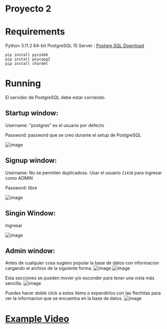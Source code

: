 # Proyecto 2
# Requirements
Python 3.11.2 64-bit
PostgreSQL 15 Server : [Postgre SQL Download](https://www.postgresql.org/download/windows/)
```
pip install pyside6
pip install psycopg2
pip install chardet
```
# Running
El servidor de PostgreSQL debe estar corriendo.

## Startup window:
Username:   "postgres" es el usuario por defecto

Password:   password que se creo durante el setup de PostgreSQL

![image](https://user-images.githubusercontent.com/99276653/232649020-f94a53f7-f9db-4584-aaf9-81ce8b267ae3.png)

## Signup window:
Username:    No se permiten duplicadoss. Usar el usuario ```21430``` para ingresar como ADMIN

Password:    libre

![image](https://user-images.githubusercontent.com/99276653/232649101-09ec7ef0-7087-4032-b8d2-dfa046cc6303.png)

## Singin Window:
Ingresar

![image](https://user-images.githubusercontent.com/99276653/232649480-182c4a1c-b2b4-407d-879a-6812573c1835.png)

## Admin window:
Antes de cualquier cosa sugiero popular la base de datos con informacion cargando el archivo de la siguiente forma.
![image](https://user-images.githubusercontent.com/99276653/232647763-e82dda08-7fb2-49bc-9943-c3ea8ed8b4c4.png)
![image](https://user-images.githubusercontent.com/99276653/232647886-75a50408-e66a-44de-96e1-5874c063d13a.png)

Esta secciones se pueden mover y/o esconder para tener una vista más sencilla.
![image](https://user-images.githubusercontent.com/99276653/232648358-39f56a40-45f3-4411-a182-ecd98d26aa97.png)

Puedes hacer doble click a estos items o expandirlos con las flechitas para ver la informacion que se encuentra en la base de datos.
![image](https://user-images.githubusercontent.com/99276653/232648590-635ec960-a486-4fed-b6bb-d8a02b871cab.png)

# [Example Video]()
